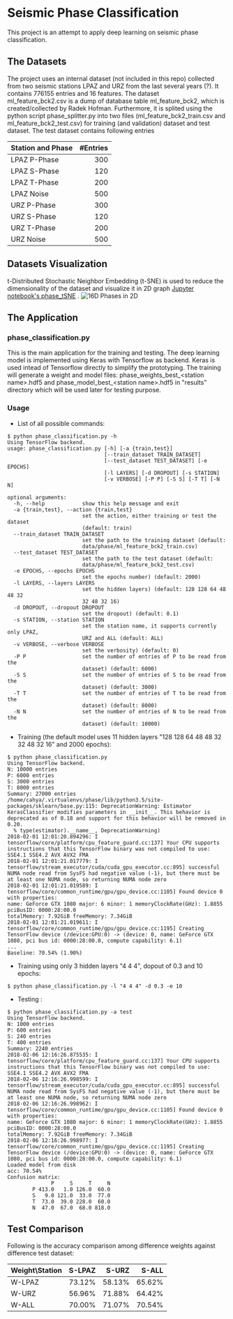 # Seismic Phase Classification

This project is an attempt to apply deep learning on seismic phase classification. 

## The Datasets
The project uses an internal dataset (not included in this repo) collected from two seismic stations LPAZ 
and URZ from the last several years (?). It contains 776155 entries and 16 features. The dataset  
ml_feature_bck2.csv is a dump of database table ml_feature_bck2, which is created/collected by Radek Hofman.
Furthermore, it is splited using the python script phase_splitter.py into two files (ml_feature_bck2_train.csv 
and ml_feature_bck2_test.csv) for training (and validation) dataset and test dataset. The test dataset 
contains following entries

|  Station and Phase | #Entries    |
| ------------------ |  ----------:|
|  LPAZ P-Phase      |   300       |
|  LPAZ S-Phase      |   120       |
|  LPAZ T-Phase      |   200       |
|  LPAZ Noise        |   500       |
|  URZ P-Phase       |   300       |
|  URZ S-Phase       |   120       |
|  URZ T-Phase       |   200       |
|  URZ Noise         |   500       |


## Datasets Visualization
t-Distributed Stochastic Neighbor Embedding (t-SNE) is used to reduce the dimensionality of the dataset
and visualize it in 2D graph [Jupyter notebook's phase_tSNE](https://github.com/cahya-wirawan/phase-classification/blob/master/phase_tsne.ipynb) . 
![16D Phases in 2D](https://github.com/cahya-wirawan/phase-classification/blob/master/images/4Phases-tSNE.jpg)

## The Application

### phase_classification.py
This is the main application for the training and testing. The deep learning model is implemented using Keras 
with Tensorflow as backend. Keras is used intead of Tensorflow directly to simplify the prototyping. The training will 
generate a weight and model files: phase_weights_best_&lt;station name&gt;.hdf5 and 
phase_model_best_&lt;station name&gt;.hdf5 in "results" directory which will be used later for testing purpose.

### Usage

* List of all possible commands:
```
$ python phase_classification.py -h                                                                                      
Using TensorFlow backend.                                                                                                                                  
usage: phase_classification.py [-h] [-a {train,test}]                                                                                                      
                               [--train_dataset TRAIN_DATASET]                                                                                             
                               [--test_dataset TEST_DATASET] [-e EPOCHS]                                                                                   
                               [-l LAYERS] [-d DROPOUT] [-s STATION]                                                                                       
                               [-v VERBOSE] [-P P] [-S S] [-T T] [-N N]                                                                                    
                                                                                                                                                           
optional arguments:                                                                                                                                        
  -h, --help            show this help message and exit                                                                                                    
  -a {train,test}, --action {train,test}                                                                                                                   
                        set the action, either training or test the dataset                                                                                
                        (default: train)                                                                                                                   
  --train_dataset TRAIN_DATASET                                                                                                                            
                        set the path to the training dataset (default:                                                                                     
                        data/phase/ml_feature_bck2_train.csv)                                                                                              
  --test_dataset TEST_DATASET                                                                                                                              
                        set the path to the test dataset (default:                                                                                         
                        data/phase/ml_feature_bck2_test.csv)                                                                                               
  -e EPOCHS, --epochs EPOCHS                                                                                                                               
                        set the epochs number) (default: 2000)                                                                                             
  -l LAYERS, --layers LAYERS                                                                                                                               
                        set the hidden layers) (default: 128 128 64 48 48 32                                                                               
                        32 48 32 16)                                                                                                                       
  -d DROPOUT, --dropout DROPOUT                                                                                                                            
                        set the dropout) (default: 0.1)                                                                                                    
  -s STATION, --station STATION                                                                                                                            
                        set the station name, it supports currently only LPAZ,                                                                             
                        URZ and ALL (default: ALL)                                                                                                         
  -v VERBOSE, --verbose VERBOSE                                                                                                                            
                        set the verbosity) (default: 0)                                                                                                    
  -P P                  set the number of entries of P to be read from the                                                                                 
                        dataset) (default: 6000)                                                                                                           
  -S S                  set the number of entries of S to be read from the                                                                                 
                        dataset) (default: 3000)                                                                                                           
  -T T                  set the number of entries of T to be read from the                                                                                 
                        dataset) (default: 8000)                                                                                                           
  -N N                  set the number of entries of N to be read from the                                                                                 
                        dataset) (default: 10000)                
```

* Training (the default model uses 11 hidden layers "128 128 64 48 48 32 32 48 32 16" and 2000 epochs):
```
$ python phase_classification.py
Using TensorFlow backend.
N: 10000 entries
P: 6000 entries
S: 3000 entries
T: 8000 entries
Summary: 27000 entries
/home/cahya/.virtualenvs/phase/lib/python3.5/site-packages/sklearn/base.py:115: DeprecationWarning: Estimator KerasClassifier modifies parameters in __init__. This behavior is deprecated as of 0.18 and support for this behavior will be removed in 0.20.
  % type(estimator).__name__, DeprecationWarning)
2018-02-01 12:01:20.894296: I tensorflow/core/platform/cpu_feature_guard.cc:137] Your CPU supports instructions that this TensorFlow binary was not compiled to use: SSE4.1 SSE4.2 AVX AVX2 FMA
2018-02-01 12:01:21.017779: I tensorflow/stream_executor/cuda/cuda_gpu_executor.cc:895] successful NUMA node read from SysFS had negative value (-1), but there must be at least one NUMA node, so returning NUMA node zero
2018-02-01 12:01:21.019589: I tensorflow/core/common_runtime/gpu/gpu_device.cc:1105] Found device 0 with properties: 
name: GeForce GTX 1080 major: 6 minor: 1 memoryClockRate(GHz): 1.8855
pciBusID: 0000:28:00.0
totalMemory: 7.92GiB freeMemory: 7.34GiB
2018-02-01 12:01:21.019611: I tensorflow/core/common_runtime/gpu/gpu_device.cc:1195] Creating TensorFlow device (/device:GPU:0) -> (device: 0, name: GeForce GTX 1080, pci bus id: 0000:28:00.0, compute capability: 6.1)
...
Baseline: 70.54% (1.90%)

```
* Training using only 3 hidden layers "4 4 4", dopout of 0.3 and 10 epochs:
```
$ python phase_classification.py -l "4 4 4" -d 0.3 -e 10
```
* Testing :
```
$ python phase_classification.py -a test
Using TensorFlow backend.
N: 1000 entries
P: 600 entries
S: 240 entries
T: 400 entries
Summary: 2240 entries
2018-02-06 12:16:26.875535: I tensorflow/core/platform/cpu_feature_guard.cc:137] Your CPU supports instructions that this TensorFlow binary was not compiled to use: SSE4.1 SSE4.2 AVX AVX2 FMA
2018-02-06 12:16:26.998599: I tensorflow/stream_executor/cuda/cuda_gpu_executor.cc:895] successful NUMA node read from SysFS had negative value (-1), but there must be at least one NUMA node, so returning NUMA node zero
2018-02-06 12:16:26.998962: I tensorflow/core/common_runtime/gpu/gpu_device.cc:1105] Found device 0 with properties: 
name: GeForce GTX 1080 major: 6 minor: 1 memoryClockRate(GHz): 1.8855
pciBusID: 0000:28:00.0
totalMemory: 7.92GiB freeMemory: 7.34GiB
2018-02-06 12:16:26.998977: I tensorflow/core/common_runtime/gpu/gpu_device.cc:1195] Creating TensorFlow device (/device:GPU:0) -> (device: 0, name: GeForce GTX 1080, pci bus id: 0000:28:00.0, compute capability: 6.1)
Loaded model from disk
acc: 70.54%
Confusion matrix:
              P     S     T     N 
        P 413.0   1.0 126.0  60.0 
        S   9.0 121.0  33.0  77.0 
        T  73.0  39.0 228.0  60.0 
        N  47.0  67.0  68.0 818.0 
```
## Test Comparison

Following is the accuracy comparison among difference weights against difference test dataset:

|  Weight\Station |  S-LPAZ   |  S-URZ   |  S-ALL   |
| --------------- | ---------:|---------:| --------:|
| W-LPAZ          |   73.12%  |  58.13%  |  65.62%  |
| W-URZ           |   56.96%  |  71.88%  |  64.42%  |
| W-ALL           |   70.00%  |  71.07%  |  70.54%  |